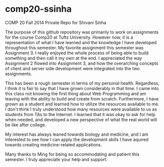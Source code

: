 comp20-ssinha
=============

COMP 20 Fall 2014 Private Repo for Shivani Sinha

The purpose of this github repository was primarily to work on assignments for the course Comp20 at Tufts University. 
However now, it is a representation of what I have learned and the knowledge I have developed throughout this semester.
My favorite assignment this semester was Assignment 3.  I really enjoyed the whole process of being able to build something
and then call it my own at the end.  I appreciated the way Assignment 2 flowed into Assignment 3, and how the overarching
concepts of client and server side development were integrated into the two assignments.

This has been a rough semester in terms of my personal health.  Regardless, I think it is fair to say that I have grown
considerably in that time.  I came into this class not knowing the first thing about Web Programming and am leaving with
the ability to build and create from scratch.  Furthermore, I have grown as a student and learned how to utilize the 
resources available to me.  I don't think I truly understood how many resources were available to us as students from
TAs to the Internet.  I learned that it was okay to ask for help when needed, and developed a new perspective of what 
the real world will be like after college. 

My interest has always leaned towards biology and medicine, and I am interested to see how I can apply the development 
skills I have aquired towards creating medicine-related applications.

Many thanks to Ming for being so accommodating and patient this semester.  I truly appreciate your help and support.
